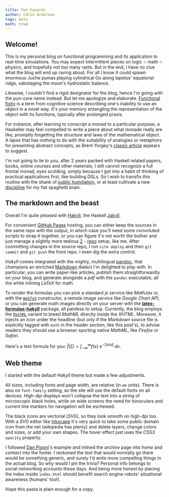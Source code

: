 ```yaml
---
title: Pun hazards
author: Călin Ardelean
tags: meta
math: true
---
```


Welcome!
--------

This is my personal blog on functional programming and its application
to real-time simulations.
You may expect intermittent pieces on logic $\cap$ math $\cap$ physics,
and hopefully not too many rants.
But in the end, I have no clue what the blog will end up raving about.
For all I know it could spawn enormous Juche pumas playing cylindrical Go along
Iapetus' equatorial ridge, sabotaging the moon's hydrostatic balance.

Likewise, I couldn't find a rigid designator for the blog, hence I'm going with
the pun-core name instead.
But let me apologize and elaborate.
[Functional fixity][fixity] is a term from cognitive science describing one's
inability to use an object in a novel way.
It's your memory entangling the representation of the object with its functions,
typically after prolonged praxis.

For instance, after learning to conscript a monad to a particular purpose, a
Haskeller may feel compelled to write a piece about what monads really are
like, promptly forgetting the structure and laws of the mathematical object.
A lapse that has nothing to do with the suitability of analogies or metaphors
for presenting abstract concepts, as Brent Yorgey's [classic article][brent]
appears to suggest.

I'm not going to lie to you, after 2 years packed with Haskell related papers,
books, online courses and other materials, I still cannot recognize a full
frontal monad, eyes scolding, simply because I got
into a habit of thinking of practical applications first, like building DSLs.
So I wish to transfix this routine with the shank of
[public humiliation][scott], or at least cultivate a new [discipline][spj] for
my fiat spaghetti brain.

The markdown and the beast
--------------------------

Overall I'm quite pleased with [Hakyll], the Haskell [Jakyll].

For convenient [GitHub Pages][github] hosting, you can either keep the sources
in the same repo with the output, in which case you'll need some convoluted
scripts to strap it together, or you can figure it's not worth the bother and
just manage a slightly more tedious [2][repo1] - [repo][repo2] setup, like me.
After committing changes in the source repo, I run `site deploy` and then
`git commit` and `git push` the front repo.
I even dig the extra control.

*Hakyll* comes integrated with the mighty, multilingual [pandoc], that
champions an enriched [Markdown] dialect I'm delighted to play with.
In particular, you can write paper-like articles, publish them straightforwardly
on your blog, and generate alongside a *pdf* with the `pandoc` executable,
all the while inlining *LaTeX* for math.

To render the formulas you can pick a standard *js* service like *MathJax* or,
with the [`WebTeX`][HTMLMathMethod] constructor, a remote image service like
*Google Chart API*, or you can generate math images directly on your server
with the [__latex-formulae-hakyll__][lfh] package, all painless to setup.
Currently, the blog employs the [`MathML`][HTMLMathMethod] variant to breed
*MathML* directly inside the *XHTML*.
Moreover, it injects an icon under the headline (but only if the *Markdown*
source file is explicitly tagged with `math` in the header section, like this
post's), to advise readers they should use a browser sporting native
*MathML*, like *Firefox* or *Safari*.

Here's a test formula for you:
$\hat{f}(\xi) = \int_{-\infty}^\infty f(x)\ e^{- 2\pi i x \xi}\,dx.$

Web theme
---------

I started with the default *Hakyll* theme but made a few adjustments.

All sizes, including fonts and page width, are relative (in `em` units).
There is also no `font-family` setting, so the site will use the default fonts
on all devices.
High-dpi displays won't collapse the text into a string of microscopic black
holes, while on wide screens the need for binoculars and current line
markers for navigation will be eschewed.

The black icons are vectorial (*SVG*), so they look smooth on high-dpi too.
With a *SVG* editor like [Inkscape] it's very quick to take some public domain
icon from the net (wikipedia has plenty) and delete layers, change colors and
sizes, or add your own shapes.
The hover effect just uses the *CSS3* `opacity` property.

I followed [Dan Piponi][dan]'s example and inlined the *archive* page into *home*
and *contact* into the footer.
I reckoned the text that would normally go there would be something
generic, and surely I'd write more compelling things in the actual blog.
So why would I pin the trivia?
Personal info belongs to social networking accounts these days.
And being more honest by placing the index inside `index.html` should benefit
search engine robots' situational awareness (humans' too!).

Hope this pasta is plain enough for a copy.

[fixity]: https://en.wikipedia.org/wiki/Functional_fixedness "Functional fixedness - Wikipedia"
[dan]: http://blog.sigfpe.com/ "A Neighborhood of Infinity"
[brent]: https://byorgey.wordpress.com/2009/01/12/abstraction-intuition-and-the-monad-tutorial-fallacy/ "Abstraction, intuition, and the “monad tutorial fallacy”"
[scott]: http://www.scottaaronson.com/blog/?p=2651 "Article on Scott Aaronson's blog mentioning this technique"
[spj]: https://www.youtube.com/watch?v=g3dkRsTqdDA "How to Write a Great Research Paper - Simon Peyton Jones"

[Hakyll]: http://jaspervdj.be/hakyll "Hakyll"
[Jakyll]: http://jekyllrb.com/ "Jakyll"
[github]: https://pages.github.com "GitHub Pages"
[repo1]: https://github.com/mmn80/mmn80.github.io.src "Source Repo for this Blog"
[repo2]: https://github.com/mmn80/mmn80.github.io "Main GitHub Pages Repo"
[pandoc]: http://pandoc.org/README.html "Pandoc User’s Guide"
[Markdown]: http://daringfireball.net/projects/markdown/ "Markdown"
[HTMLMathMethod]: http://hackage.haskell.org/package/pandoc/docs/Text-Pandoc-Options.html#t:HTMLMathMethod "Documentation for pandoc math rendering options"
[lfh]: https://hackage.haskell.org/package/latex-formulae-hakyll-0.2.0.1 "The latex-formulae-hakyll package on Hackage"

[Inkscape]: https://inkscape.org/en/ "Inkscape"
